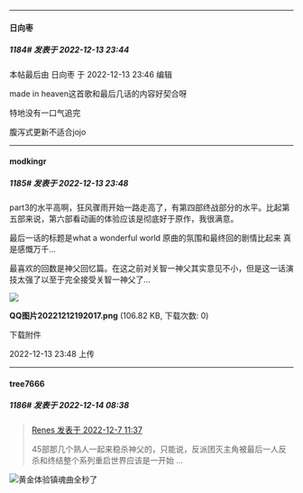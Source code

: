 

*****

####  日向枣  
##### 1184#       发表于 2022-12-13 23:44

 本帖最后由 日向枣 于 2022-12-13 23:46 编辑 

made in heaven这首歌和最后几话的内容好契合呀

特地没有一口气追完

腹泻式更新不适合jojo

*****

####  modkingr  
##### 1185#       发表于 2022-12-13 23:48

part3的水平高啊，狂风骤雨开始一路走高了，有第四部终战部分的水平。比起第五部来说，第六部看动画的体验应该是彻底好于原作，我很满意。

最后一话的标题是what a wonderful world 原曲的氛围和最终回的剧情比起来 真是感慨万千…

最喜欢的回数是神父回忆篇。在这之前对关智一神父其实意见不小，但是这一话演技太强了以至于完全接受关智一神父了…

<img src="https://img.saraba1st.com/forum/202212/13/234834z0dgzgnf2ws9r9i1.png" referrerpolicy="no-referrer">

<strong>QQ图片20221212192017.png</strong> (106.82 KB, 下载次数: 0)

下载附件

2022-12-13 23:48 上传



*****

####  tree7666  
##### 1186#       发表于 2022-12-14 08:38

<blockquote><a href="httphttps://bbs.saraba1st.com/2b/forum.php?mod=redirect&amp;goto=findpost&amp;pid=58812311&amp;ptid=1997202" target="_blank">Renes 发表于 2022-12-7 11:37</a>

45部那几个熟人一起来稳杀神父的，只能说，反派团灭主角被最后一人反杀和终结整个系列重启世界应该是一开始 ...</blockquote>
<img src="https://static.saraba1st.com/image/smiley/face2017/013.png" referrerpolicy="no-referrer">黄金体验镇魂曲全秒了

